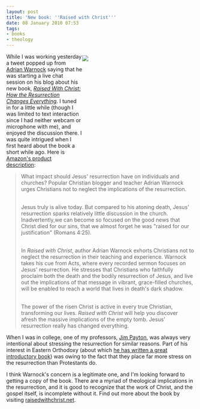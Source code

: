 ```yaml
---
layout: post
title: 'New book: ''Raised with Christ'''
date: 08 January 2010 07:53
tags:
- books
- theology
---
```

<div style="float: right; margin: 5px 1px 0px 0px; width: 300px; height: 300px;"><img src="https://dl.dropboxusercontent.com/u/3897986/Jake%20Blog%20Images/raised_with_christ2.jpg" /></div>
<p>While I was working yesterday a tweet popped up from <a href="http://www.adrianwarnock.com">Adrian Warnock</a> saying that he was starting a live chat session on his blog about his new book, <a href="http://raisedwithchrist.net/"><em>Raised With Christ: How the Resurrection Changes Everything</em></a>. I tuned in for a little while (though I was limited to text interaction since I had neither webcam or microphone with me), and enjoyed the discussion there. I was quite intrigued when I first heard about the book a short while ago. Here is <a href="http://www.amazon.com/dp/1433507161?tag=adrianwarno03-20&amp;camp=213381&amp;creative=390973&amp;linkCode=as4&amp;creativeASIN=1433507161">Amazon's product description</a>:</p>
<blockquote>
What impact should Jesus' resurrection have on individuals and churches? Popular Christian blogger and teacher Adrian Warnock urges Christians not to neglect the implications of the resurrection.<br><br>

Jesus truly is alive today. But compared to his atoning death, Jesus' resurrection sparks relatively little discussion in the church. Inadvertently,we can become so focused on the good news that Christ died for our sins, that we almost forget he was "raised for our justification" (Romans 4:25).<br><br>

In <em>Raised with Christ</em>, author Adrian Warnock exhorts Christians not to neglect the resurrection in their teaching and experience. Warnock takes his cue from Acts, where every recorded sermon focuses on Jesus' resurrection. He stresses that Christians who faithfully proclaim both the death and the bodily resurrection of Jesus, and live out the implications of that message in vibrant, grace-filled churches, will be enabled to reach a world that lives in death's dark shadow.<br><br>

The power of the risen Christ is active in every true Christian,  transforming our lives. <em>Raised with Christ</em> will help you  discover afresh the massive implications of the empty tomb. Jesus'  resurrection really has changed everything.
</blockquote>
<p>When I was in college, one of my professors, <a href="http://www.redeemer.ca/faculty/jim-payton.aspx">Jim Payton</a>, was always very intentional about stressing the resurrection for similar reasons. Part of his interest in Eastern Orthodoxy (about which <a href="http://www.amazon.com/Light-Christian-East-Introduction-Tradition/dp/0830825940/ref=sr_1_1?ie=UTF8&amp;s=books&amp;qid=1262985847&amp;sr=1-1">he has written a great introductory book</a>) was owing to the fact that they place far more stress on the resurrection than Protestants do.</p>

I think Warnock's concern is a legitimate one, and I'm looking forward to getting a copy of the book. There are a myriad of theological implications in the resurrection, and it is good to recognize that the work of Christ, and the gospel itself, is incomplete without it. Find out more about the book by visiting <a href="http://raisedwithchrist.net/">raisedwithchrist.net</a>.
